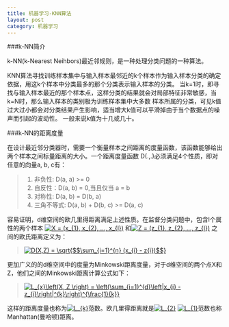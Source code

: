```yaml
---
title: 机器学习-KNN算法
layout: post
category: 机器学习
---
```


###k-NN简介

k-NN(k-Nearest Neihbors)最近邻规则，是一种处理分类问题的一种算法。

KNN算法寻找训练样本集中与输入样本最邻近的k个样本作为输入样本分类的确定依据，用这k个样本中分类最多的那个分类表示输入样本的分类。
当k=1时，即寻找与输入样本最近的那个样本点，这样分类的结果就会对局部特征非常敏感，当k=N时，那么输入样本的类别极为训练样本集中大多数
样本所属的分类，可见k值过大过小都会对分类结果产生影响，适当增大k值可以平滑掉由于当个数据点的噪声而引起的波动性。
一般来说k值为十几或几十。

###k-NN的距离度量

在设计最近邻分类器时，需要一个衡量样本之间距离的度量函数，该函数能够给出两个样本之间标量距离的大小。一个距离度量函数
D(.,.)必须满足4个性质，即对任意的向量a, b, c有：

> 1. 非负性: D(a, a) >= 0
> 2. 自反性：D(a, b) = 0,当且仅当 a = b
> 3. 对称性: D(a, b) = D(b, a)
> 4. 三角不等式: D(a, b) + D(b, c) >= D(a, c)

容易证明，d维空间的欧几里得距离满足上述性质。在监督分类问题中，包含l个属性的两个样本
<a href="http://www.codecogs.com/eqnedit.php?latex=X&space;=&space;(x_{1},&space;x_{2},&space;...,&space;x_{l})" target="_blank"><img src="http://latex.codecogs.com/gif.latex?X&space;=&space;(x_{1},&space;x_{2},&space;...,&space;x_{l})" title="X = (x_{1}, x_{2}, ..., x_{l})" /></a>
和<a href="http://www.codecogs.com/eqnedit.php?latex=Z&space;=&space;(z_{1},&space;z_{2},&space;...,&space;z_{l})" target="_blank"><img src="http://latex.codecogs.com/gif.latex?Z&space;=&space;(z_{1},&space;z_{2},&space;...,&space;z_{l})" title="Z = (z_{1}, z_{2}, ..., z_{l})" /></a>
之间的欧氏距离定义为：

> <a href="http://www.codecogs.com/eqnedit.php?latex=D(X,Z)&space;=&space;\sqrt{$$\sum_{i=1}^{n}&space;(x_{i}&space;-&space;z{i})$$}" target="_blank"><img src="http://latex.codecogs.com/gif.latex?D(X,Z)&space;=&space;\sqrt{$$\sum_{i=1}^{n}&space;(x_{i}&space;-&space;z{i})$$}" title="D(X,Z) = \sqrt{$$\sum_{i=1}^{n} (x_{i} - z{i})$$}" /></a>

更加广义的的d维空间中的度量为Minkowski距离度量，对于d维空间的两个点X和Z，他们之间的Minkowski距离计算公式如下：

> <a href="http://www.codecogs.com/eqnedit.php?latex=L_{x}\left(X,&space;Z&space;\right)&space;=&space;\left(\sum_{i=1}^{d}\left|x_{i}&space;-&space;z_{i}\right|^{k}\right)^{\frac{1}{k}}" target="_blank"><img src="http://latex.codecogs.com/gif.latex?L_{x}\left(X,&space;Z&space;\right)&space;=&space;\left(\sum_{i=1}^{d}\left|x_{i}&space;-&space;z_{i}\right|^{k}\right)^{\frac{1}{k}}" title="L_{x}\left(X, Z \right) = \left(\sum_{i=1}^{d}\left|x_{i} - z_{i}\right|^{k}\right)^{\frac{1}{k}}" /></a> 

这样的距离度量也称为<a href="http://www.codecogs.com/eqnedit.php?latex=L_{k}" target="_blank"><img src="http://latex.codecogs.com/gif.latex?L_{k}" title="L_{k}" /></a>范数。欧几里得距离就是<a href="http://www.codecogs.com/eqnedit.php?latex=L_{2}" target="_blank"><img src="http://latex.codecogs.com/gif.latex?L_{2}" title="L_{2}" /></a>
<a href="http://www.codecogs.com/eqnedit.php?latex=L_{1}" target="_blank"><img src="http://latex.codecogs.com/gif.latex?L_{1}" title="L_{1}" /></a>范数也称Manhattan(曼哈顿)距离。
